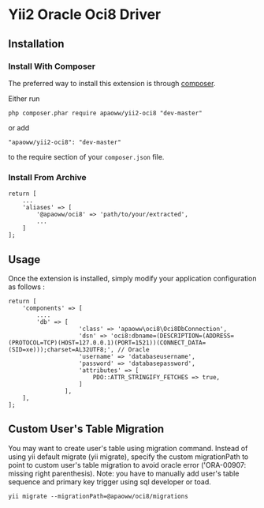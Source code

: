Yii2 Oracle Oci8 Driver 
=======================

Installation
------------

### Install With Composer

The preferred way to install this extension is through [composer](http://getcomposer.org/download/).

Either run

```
php composer.phar require apaoww/yii2-oci8 "dev-master"
```

or add

```
"apaoww/yii2-oci8": "dev-master"
```

to the require section of your `composer.json` file.

### Install From Archive

```
return [
    ...
    'aliases' => [
        '@apaoww/oci8' => 'path/to/your/extracted',
        ...
    ]
];
```

Usage
-----

Once the extension is installed, simply modify your application configuration as follows :

```
return [	
	'components' => [
		....
		'db' => [
                    'class' => 'apaoww\oci8\Oci8DbConnection',
                    'dsn' => 'oci8:dbname=(DESCRIPTION=(ADDRESS=(PROTOCOL=TCP)(HOST=127.0.0.1)(PORT=1521))(CONNECT_DATA=(SID=xe)));charset=AL32UTF8;', // Oracle
                    'username' => 'databaseusername',
                    'password' => 'databasepassword',
                    'attributes' => [
                        PDO::ATTR_STRINGIFY_FETCHES => true,
                    ]
                ],
	],
];
```
Custom User's Table Migration
---------------------------

You may want to create user's table using migration command. Instead of using yii default migrate (yii migrate), specify the custom migrationPath to point to custom user's table migration to avoid oracle error ('ORA-00907: missing right parenthesis). Note: you have to manually add user's table sequence  and primary key trigger using sql developer or toad.

```
yii migrate --migrationPath=@apaoww/oci8/migrations
```
